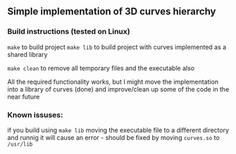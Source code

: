 ## Simple implementation of 3D curves hierarchy

### Build instructions (tested on Linux)
```make``` to build project
```make lib``` to build project with curves implemented as a shared library

```make clean``` to remove all temporary files and the executable also

All the required functionality works, but I might move the implementation into a library of curves (done) and improve/clean up some of the code in the near future

### Known issuses:
if you build using ```make lib``` moving the executable file to a different directory and runnig it will cause an error - should be fixed by moving `curves.so` to `/usr/lib`
